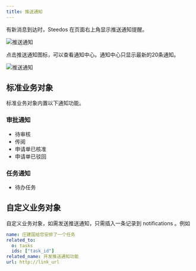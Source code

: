 ```yaml
---
title: 推送通知
---
```


有新消息到达时，Steedos 在页面右上角显示推送通知提醒。

![推送通知](/assets/notification_unread.png)

点击推送通知图标，可以查看通知中心。通知中心只显示最新的20条通知。

![推送通知](/assets/notification_list.png)

## 标准业务对象

标准业务对象内置以下通知功能。

### 审批通知

- 待审核
- 传阅
- 申请单已核准
- 申请单已驳回

### 任务通知

- 待办任务

## 自定义业务对象

自定义业务对象，如需发送推送通知，只需插入一条记录到 notifications 。例如

```yml
name: 庄建国给您安排了一个任务
related_to:
  o: tasks
  ids: ["task_id"]
related_name: 开发推送通知功能
url: http://link_url
```
